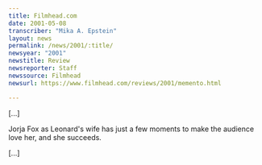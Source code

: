 ```yaml
---
title: Filmhead.com
date: 2001-05-08
transcriber: "Mika A. Epstein"
layout: news
permalink: /news/2001/:title/
newsyear: "2001"
newstitle: Review
newsreporter: Staff
newssource: Filmhead
newsurl: https://www.filmhead.com/reviews/2001/memento.html

---
```

[...]

Jorja Fox as Leonard's wife has just a few moments to make the audience love her, and she succeeds.

[...]
